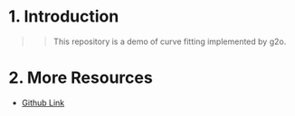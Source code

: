 # 1. Introduction
>>This repository is a demo of curve fitting implemented by g2o.

# 2. More Resources
- [Github Link](https://github.com/lh9171338/Outline)
